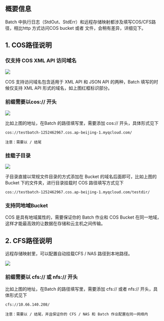 ## 概要信息

Batch 中执行日志（StdOut、StdErr）和远程存储映射都涉及填写COS/CFS路径，相比http 方式访问COS bucket 或者 文件，会稍有差异，详细见下。

## 1. COS路径说明

### 仅支持 COS XML API 访问域名

![](http://imgcache.tce.fsphere.cn/static/mc.qcloudimg.com/static/img/9e0e71c620551fd4271f5e026978d068/1.png)

COS 支持访问域名包含适用于 XML API 和 JSON API 的两种，Batch 填写的时候仅支持 XML API 形式的域名，如上图红框标识部分。

### 前缀需要以cos:// 开头

![](http://imgcache.tce.fsphere.cn/static/mc.qcloudimg.com/static/img/9e0e71c620551fd4271f5e026978d068/1.png)

比如上图的地址，在Batch 的路径填写里，需要添加 cos:// 开头，具体形式见下

``` 
cos://testbatch-1252462967.cos.ap-beijing-1.myqcloud.com/ 
```

``注意：需要以 / 结尾``

### 挂载子目录

![](http://imgcache.tce.fsphere.cn/static/mc.qcloudimg.com/static/img/5dfebdda44fa0417c03090675a58a099/2.png)

子目录直接以常规文件目录的方式添加在 Bucket 的域名后面即可，比如上图的 Bucket 下的文件夹，进行目录挂载时 COS 路径填写方式见下

``` 
cos://testbatch-1252462967.cos.ap-beijing-1.myqcloud.com/testdir/ 
```

### 支持同地域Bucket

COS 是具有地域属性的，需要保证你的 Batch 作业和 COS Bucket 在同一地域，这样才能最高效的让数据在存储和云主机之间传输。

## 2. CFS路径说明

远程存储映射里，可以配置自动挂载CFS / NAS 路径到本地路径。

![](http://imgcache.tce.fsphere.cn/static/mc.qcloudimg.com/static/img/7721d8b14f775055615d430528008cb9/3.png)

### 前缀需要以 cfs:// 或 nfs:// 开头

比如上图的地址，在Batch 的路径填写里，需要添加 cfs:// 或者 nfs:// 开头，具体形式见下

``` 
cfs://10.66.140.208/ 
```

``注意：需要以 / 结尾，并且保证你的 CFS / NAS 和 Batch 作业配置在同一网络内``







